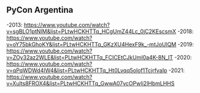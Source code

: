 ## PyCon Argentina
  -2013: https://www.youtube.com/watch?v=sgBLO1ptNIM&list=PLtwHCKHTTq_HCgUmZ44Lc_0jC2KEscsmX
  -2018: https://www.youtube.com/watch?v=oY75bkGhoKY&list=PLtwHCKHTTq_GKzXU4HexF9k_-mtJoUlQM
  -2019: https://www.youtube.com/watch?v=ZOy32az2WLE&list=PLtwHCKHTTq_FCICEtCJkUmI0a4K-8N_IT
  -2020: https://www.youtube.com/watch?v=qPqWDWd4IW4&list=PLtwHCKHTTq_Ht0Lvqq5olof1TcjrfvaIp
  -2021: https://www.youtube.com/watch?v=Xults8FROX4&list=PLtwHCKHTTq_GwwA07vcOPwIi2lHbmLHHS

